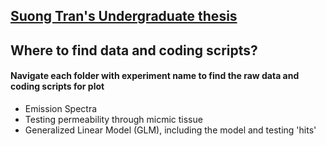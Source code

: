 ## [Suong Tran's Undergraduate thesis](https://tranjen.github.io/suongtran/pdf/undergradThesis.pdf)
## Where to find data and coding scripts?
#### Navigate each folder with experiment name to find the raw data and coding scripts for plot

  - Emission Spectra
  - Testing permeability through micmic tissue 
  - Generalized Linear Model (GLM), including the model and testing 'hits' 

